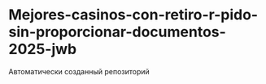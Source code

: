 # Mejores-casinos-con-retiro-r-pido-sin-proporcionar-documentos-2025-jwb
Автоматически созданный репозиторий
